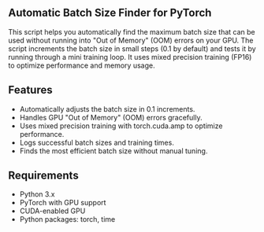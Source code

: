 ## Automatic Batch Size Finder for PyTorch
This script helps you automatically find the maximum batch size that can be used without running into "Out of Memory" (OOM) errors on your GPU. The script increments the batch size in small steps (0.1 by default) and tests it by running through a mini training loop. It uses mixed precision training (FP16) to optimize performance and memory usage.
## Features
- Automatically adjusts the batch size in 0.1 increments.
- Handles GPU "Out of Memory" (OOM) errors gracefully.
- Uses mixed precision training with torch.cuda.amp to optimize performance.
- Logs successful batch sizes and training times.
- Finds the most efficient batch size without manual tuning.
## Requirements
- Python 3.x
- PyTorch with GPU support
- CUDA-enabled GPU
- Python packages: torch, time
